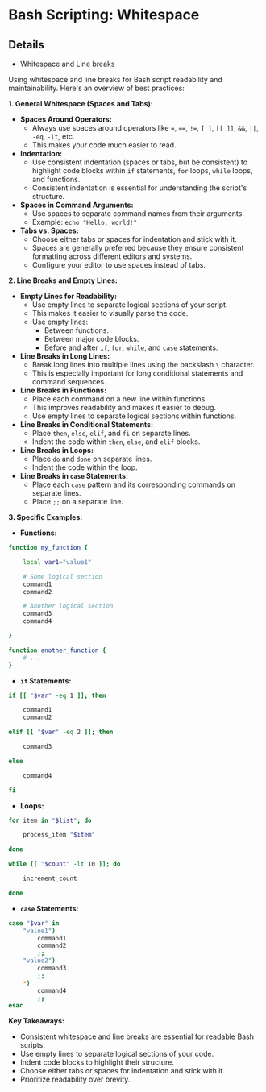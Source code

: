 # Bash Scripting: Whitespace

## Details
- Whitespace and Line breaks

Using whitespace and line breaks for Bash script readability and maintainability. Here's an overview of best practices:

**1. General Whitespace (Spaces and Tabs):**

* **Spaces Around Operators:**
    * Always use spaces around operators like `=`, `==`, `!=`, `[ ]`, `[[ ]]`, `&&`, `||`, `-eq`, `-lt`, etc.
    * This makes your code much easier to read.
* **Indentation:**
    * Use consistent indentation (spaces or tabs, but be consistent) to highlight code blocks within `if` statements, `for` loops, `while` loops, and functions.
    * Consistent indentation is essential for understanding the script's structure.
* **Spaces in Command Arguments:**
    * Use spaces to separate command names from their arguments.
    * Example: `echo "Hello, world!"`
* **Tabs vs. Spaces:**
    * Choose either tabs or spaces for indentation and stick with it.
    * Spaces are generally preferred because they ensure consistent formatting across different editors and systems.
    * Configure your editor to use spaces instead of tabs.

**2. Line Breaks and Empty Lines:**

* **Empty Lines for Readability:**
    * Use empty lines to separate logical sections of your script.
    * This makes it easier to visually parse the code.
    * Use empty lines:
        * Between functions.
        * Between major code blocks.
        * Before and after `if`, `for`, `while`, and `case` statements.
* **Line Breaks in Long Lines:**
    * Break long lines into multiple lines using the backslash `\` character.
    * This is especially important for long conditional statements and command sequences.
* **Line Breaks in Functions:**
    * Place each command on a new line within functions.
    * This improves readability and makes it easier to debug.
    * Use empty lines to separate logical sections within functions.
* **Line Breaks in Conditional Statements:**
    * Place `then`, `else`, `elif`, and `fi` on separate lines.
    * Indent the code within `then`, `else`, and `elif` blocks.
* **Line Breaks in Loops:**
    * Place `do` and `done` on separate lines.
    * Indent the code within the loop.
* **Line Breaks in `case` Statements:**
    * Place each `case` pattern and its corresponding commands on separate lines.
    * Place `;;` on a separate line.

**3. Specific Examples:**

* **Functions:**

```bash
function my_function {

    local var1="value1"

    # Some logical section
    command1
    command2

    # Another logical section
    command3
    command4

}

function another_function {
    # ...
}
```

* **`if` Statements:**

```bash
if [[ "$var" -eq 1 ]]; then

    command1
    command2

elif [[ "$var" -eq 2 ]]; then

    command3

else

    command4

fi
```

* **Loops:**

```bash
for item in "$list"; do

    process_item "$item"

done

while [[ "$count" -lt 10 ]]; do

    increment_count

done
```

* **`case` Statements:**

```bash
case "$var" in
    "value1")
        command1
        command2
        ;;
    "value2")
        command3
        ;;
    *)
        command4
        ;;
esac
```

**Key Takeaways:**

* Consistent whitespace and line breaks are essential for readable Bash scripts.
* Use empty lines to separate logical sections of your code.
* Indent code blocks to highlight their structure.
* Choose either tabs or spaces for indentation and stick with it.
* Prioritize readability over brevity.
